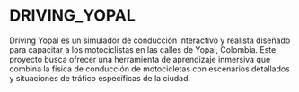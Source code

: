 # DRIVING_YOPAL
Driving Yopal es un simulador de conducción interactivo y realista diseñado para capacitar a los motociclistas en las calles de Yopal, Colombia. Este proyecto busca ofrecer una herramienta de aprendizaje inmersiva que combina la física de conducción de motocicletas con escenarios detallados y situaciones de tráfico específicas de la ciudad.
